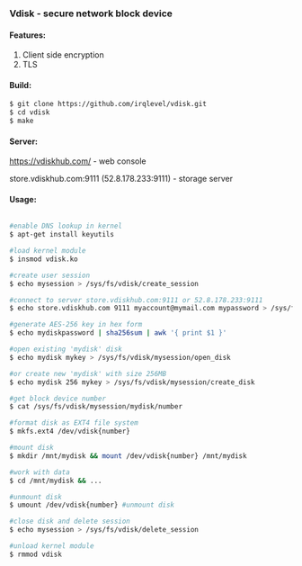 ### Vdisk - secure network block device

#### Features:
1. Client side encryption
2. TLS

#### Build:
```sh
$ git clone https://github.com/irqlevel/vdisk.git
$ cd vdisk
$ make
```

#### Server:
https://vdiskhub.com/ - web console

store.vdiskhub.com:9111 (52.8.178.233:9111) - storage server

#### Usage:
```sh

#enable DNS lookup in kernel
$ apt-get install keyutils

#load kernel module
$ insmod vdisk.ko

#create user session
$ echo mysession > /sys/fs/vdisk/create_session

#connect to server store.vdiskhub.com:9111 or 52.8.178.233:9111
$ echo store.vdiskhub.com 9111 myaccount@mymail.com mypassword > /sys/fs/vdisk/mysession/connect

#generate AES-256 key in hex form
$ echo mydiskpassword | sha256sum | awk '{ print $1 }'

#open existing 'mydisk' disk
$ echo mydisk mykey > /sys/fs/vdisk/mysession/open_disk

#or create new 'mydisk' with size 256MB
$ echo mydisk 256 mykey > /sys/fs/vdisk/mysession/create_disk

#get block device number
$ cat /sys/fs/vdisk/mysession/mydisk/number

#format disk as EXT4 file system
$ mkfs.ext4 /dev/vdisk{number}

#mount disk
$ mkdir /mnt/mydisk && mount /dev/vdisk{number} /mnt/mydisk

#work with data
$ cd /mnt/mydisk && ...

#unmount disk
$ umount /dev/vdisk{number} #unmount disk

#close disk and delete session
$ echo mysession > /sys/fs/vdisk/delete_session

#unload kernel module
$ rmmod vdisk

```
